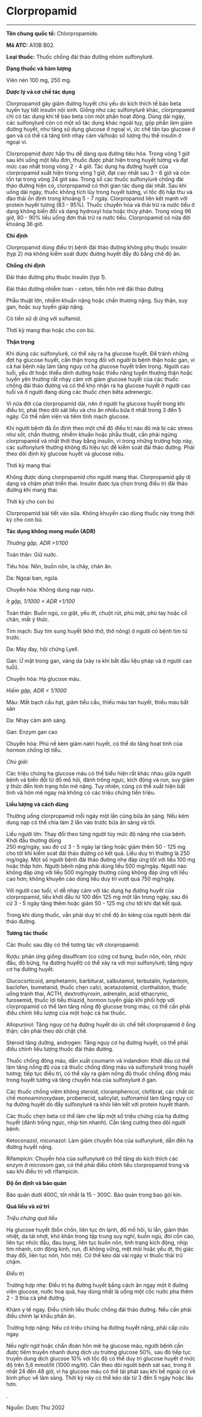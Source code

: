 # Clorpropamid

---

**Tên chung quốc tế:** Chlorpropamide.

**Mã ATC:** A10B B02.

**Loại thuốc:** Thuốc chống đái tháo đường nhóm sulfonylurê.

**Dạng thuốc và hàm lượng**

Viên nén 100 mg, 250 mg.

**Dược lý và cơ chế tác dụng**

Clorpropamid gây giảm đường huyết chủ yếu do kích thích tế bào beta tuyến tụy tiết insulin nội sinh. Giống như các sulfonylurê khác, clorpropamid chỉ có tác dụng khi tế bào beta còn một phần hoạt động. Dùng dài ngày, các sulfonylurê còn có một số tác dụng khác ngoài tụy, góp phần làm giảm đường huyết, như tăng sử dụng glucose ở ngoại vi, ức chế tân tạo glucose ở gan và có thể cả tăng tính nhạy cảm và/hoặc số lượng thụ thể insulin ở ngoại vi.

Clorpropamid được hấp thu dễ dàng qua đường tiêu hóa. Trong vòng 1 giờ sau khi uống một liều đơn, thuốc được phát hiện trong huyết tương và đạt mức cao nhất trong vòng 2 - 4 giờ. Tác dụng hạ đường huyết của clorpropamid xuất hiện trong vòng 1 giờ, đạt cao nhất sau 3 - 6 giờ và còn tồn tại trong vòng 24 giờ sau. Trong số các thuốc sulfonylurê chống đái tháo đường hiện có, clorpropamid có thời gian tác dụng dài nhất. Sau khi uống dài ngày, thuốc không tích lũy trong huyết tương, vì tốc độ hấp thu và đào thải ổn định trong khoảng 5 - 7 ngày. Clorpropamid liên kết mạnh với protein huyết tương (83 - 95%). Thuốc chuyển hóa và thải trừ ra nước tiểu ở dạng không biến đổi và dạng hydroxyl hóa hoặc thủy phân. Trong vòng 96 giờ, 80 - 90% liều uống đơn thải trừ ra nước tiểu. Clorpropamid có nửa đời khoảng 36 giờ.

**Chỉ định**

Clorpropamid dùng điều trị bệnh đái tháo đường không phụ thuộc insulin (typ 2) mà không kiểm soát được đường huyết đầy đủ bằng chế độ ăn.

**Chống chỉ định**

Ðái tháo đường phụ thuộc insulin (typ 1).

Ðái tháo đường nhiễm toan - ceton, tiền hôn mê đái tháo đường

Phẫu thuật lớn, nhiễm khuẩn nặng hoặc chấn thương nặng. Suy thận, suy gan, hoặc suy tuyến giáp nặng.

Có tiền sử dị ứng với sulfamid.

Thời kỳ mang thai hoặc cho con bú.

**Thận trọng**

Khi dùng các sulfonylurê, có thể xảy ra hạ glucose huyết. Ðể tránh những đợt hạ glucose huyết, cần thận trọng đối với người bị bệnh thận hoặc gan, vì cả hai bệnh này làm tăng nguy cơ hạ glucose huyết trầm trọng. Người cao tuổi, yếu ớt hoặc thiếu dinh dưỡng hoặc thiểu năng tuyến thượng thận hoặc tuyến yên thường rất nhạy cảm với giảm glucose huyết của các thuốc chống đái tháo đường và có thể khó nhận ra hạ glucose huyết ở người cao tuổi và ở người đang dùng các thuốc chẹn bêta adrenergic.

Vì nửa đời của clorpropamid dài, nên ở người hạ glucose huyết trong khi điều trị, phải theo dõi sát liều và cho ăn nhiều bữa ít nhất trong 3 đến 5 ngày. Có thể nằm viện và tiêm tĩnh mạch glucose.

Khi người bệnh đã ổn định theo một chế độ điều trị nào đó mà bị các stress như sốt, chấn thương, nhiễm khuẩn hoặc phẫu thuật, cần phải ngừng clorpropamid và nhất thời thay bằng insulin, vì trong những trường hợp này, các sulfonylurê thường không đủ hiệu lực để kiểm soát đái tháo đường. Phải theo dõi định kỳ glucose huyết và glucose niệu.

Thời kỳ mang thai

Không được dùng clorpropamid cho người mang thai. Clorpropamid gây dị dạng và chậm phát triển thai. Insulin được lựa chọn trong điều trị đái tháo đường khi mang thai.

Thời kỳ cho con bú

Clorpropamid bài tiết vào sữa. Không khuyến cáo dùng thuốc này trong thời kỳ cho con bú.

**Tác dụng không mong muốn (ADR)**

_Thường gặp, ADR >1/100_

Toàn thân: Giữ nước.

Tiêu hóa: Nôn, buồn nôn, ỉa chảy, chán ăn.

Da: Ngoại ban, ngứa.

Chuyển hóa: Không dung nạp rượu.

_Ít gặp, 1/1000 < ADR <1/100_

Toàn thân: Buồn ngủ, co giật, yếu ớt, chuột rút, phù mặt, phù tay hoặc cổ chân, mất ý thức.

Tim mạch: Suy tim sung huyết (khó thở, thở nông) ở người có bệnh tim từ trước.

Da: Mày đay, hội chứng Lyell.

Gan: Ứ mật trong gan, vàng da (xảy ra khi bắt đầu liệu pháp và ở người cao tuổi).

Chuyển hóa: Hạ glucose máu.

_Hiếm gặp, ADR < 1/1000_

Máu: Mất bạch cầu hạt, giảm tiểu cầu, thiếu máu tan huyết, thiếu máu bất sản

Da: Nhạy cảm ánh sáng.

Gan: Enzym gan cao

Chuyển hóa: Phù nề kèm giảm natri huyết, có thể do tăng hoạt tính của hormon chống lợi tiểu.

_Chú giải:_

Các triệu chứng hạ glucose máu có thể biểu hiện rất khác nhau giữa người bệnh và biến đổi từ đổ mồ hôi, đánh trống ngực, kích động và run, suy giảm ý thức đến tình trạng hôn mê nặng. Tuy nhiên, cũng có thể xuất hiện bất tỉnh và hôn mê ngay mà không có các triệu chứng tiền triệu.

**Liều lượng và cách dùng**

Thường uống clorpropamid mỗi ngày một lần cùng bữa ăn sáng. Nếu kém dung nạp có thể chia làm 2 lần vào trước bữa ăn sáng và tối.

Liều người lớn: Thay đổi theo từng người tùy mức độ nặng nhẹ của bệnh. Khởi đầu thường dùng   
250 mg/ngày, sau đó cứ 3 - 5 ngày lại tăng hoặc giảm thêm 50 - 125 mg cho tới khi kiểm soát đái tháo đường có kết quả. Liều duy trì thường là 250 mg/ngày. Một số người bệnh đái tháo đường nhẹ đáp ứng tốt với liều 100 mg hoặc thấp hơn. Người bệnh nặng phải dùng liều 500 mg/ngày. Người nào không đáp ứng với liều 500 mg/ngày thường cũng không đáp ứng với liều cao hơn; không khuyến cáo dùng liều duy trì vượt quá 750 mg/ngày.

Với người cao tuổi, vì dễ nhạy cảm với tác dụng hạ đường huyết của clorpropamid, liều khởi đầu từ 100 đến 125 mg một lần trong ngày, sau đó cứ 3 - 5 ngày tăng thêm hoặc giảm 50 - 125 mg cho tới khi đạt kết quả.

Trong khi dùng thuốc, vẫn phải duy trì chế độ ăn kiêng của người bệnh đái tháo đường.

**Tương tác thuốc**

Các thuốc sau đây có thể tương tác với clorpropamid:

Rượu: phản ứng giống disulfiram (co cứng cơ bụng, buồn nôn, nôn, nhức đầu, đỏ bừng, hạ đường huyết) có thể xảy ra với mọi sulfonylurê; tăng nguy cơ hạ đường huyết.

Glucocorticoid, amphetamin, barbiturat, salbutamol, terbutalin, hydantoin, baclofen, bumetanid, thuốc chẹn calci, acetazolamid, clorthalidon, thuốc uống tránh thai, ACTH, dextrothyroxin, adrenalin, acid ethacrynic, furosemid, thuốc lợi tiểu thiazid, hormon tuyến giáp khi phối hợp với clorpropamid có thể làm tăng nồng độ glucose trong máu; có thể cần phải điều chỉnh liều lượng của một hoặc cả hai thuốc.

Allopurinol: Tăng nguy cơ hạ đường huyết do ức chế tiết clorpropamid ở ống thận; cần phải theo dõi chặt chẽ.

Steroid tăng dưỡng, androgen: Tăng nguy cơ hạ đường huyết, có thể phải điều chỉnh liều lượng thuốc đái tháo đường.

Thuốc chống đông máu, dẫn xuất coumarin và indandion: Khởi đầu có thể làm tăng nồng độ của cả thuốc chống đông máu và sulfonylurê trong huyết tương; tiếp tục điều trị, có thể xảy ra giảm nồng độ thuốc chống đông máu trong huyết tương và tăng chuyển hóa của sulfonylurê ở gan.

Các thuốc chống viêm không steroid, cloramphenicol, clofibrat, các chất ức chế monoaminoxydase, probenecid, salicylat, sulfonamid làm tăng nguy cơ hạ đường huyết do đẩy sulfonylurê ra khỏi liên kết với protein huyết thanh.

Các thuốc chẹn beta có thể làm che lấp một số triệu chứng của hạ đường huyết (đánh trống ngực, nhịp tim nhanh). Cần tăng cường theo dõi người bệnh.

Ketoconazol, miconazol: Làm giảm chuyển hóa của sulfunylurê, dẫn đến hạ đường huyết nặng.

Rifampicin: Chuyển hóa của sulfunylurê có thể tăng do kích thích các enzym ở microsom gan, có thể phải điều chỉnh liều clorpropamid trong và sau khi điều trị với rifampicin.

**Ðộ ổn định và bảo quản**

Bảo quản dưới 400C, tốt nhất là 15 - 300C. Bảo quản trong bao gói kín.

**Quá liều và xử trí**

_Triệu chứng quá liều_

Hạ glucose huyết (bồn chồn, liên tục ớn lạnh, đổ mồ hôi, lú lẫn, giảm thân nhiệt, da tái nhợt, khó khăn trong tập trung suy nghĩ, buồn ngủ, đói cồn cào, liên tục nhức đầu, đau bụng, liên tục buồn nôn, tình trạng kích động, nhịp tim nhanh, cơn động kinh, run, đi không vững, mệt mỏi hoặc yếu ớt, thị giác thay đổi, liên tục nôn, hôn mê). Có thể kéo dài vài ngày vì thuốc thải trừ chậm.

_Ðiều trị_

Trường hợp nhẹ: Ðiều trị hạ đường huyết bằng cách ăn ngay một ít đường viên glucose, nước hoa quả, hay dùng nhất là uống một cốc nước pha thêm 2 - 3 thìa cà phê đường.

Khám y tế ngay. Ðiều chỉnh liều thuốc chống đái tháo đường. Nếu cần phải điều chỉnh lại khẩu phần ăn.

Trường hợp nặng: Nếu có triệu chứng hạ đường huyết nặng, phải cấp cứu ngay.

Nếu nghi ngờ hoặc chẩn đoán hôn mê hạ glucose máu, người bệnh cần được tiêm truyền nhanh dung dịch ưu trương glucose 50%, sau đó tiếp tục truyền dung dịch glucose 10% với tốc độ có thể duy trì glucose huyết ở mức độ trên 5,6 mmol/lít (1000 mg/lít). Cần theo dõi người bệnh sát sao, trong ít nhất 24 đến 48 giờ, vì hạ glucose máu có thể tái phát sau khi bề ngoài có vẻ bình phục về lâm sàng. Thời kỳ này có thể kéo dài từ 3 đến 5 ngày hoặc lâu hơn.

.

Nguồn: Dược Thư 2002